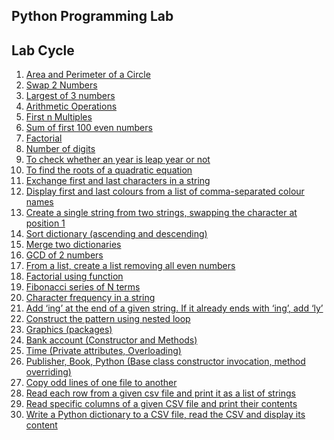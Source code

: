 Python Programming Lab
----------------------
Lab Cycle
---------
1.	[Area and Perimeter of a Circle](01_area_perimeter_circle.py)
2.	[Swap 2 Numbers](02_swap2num.py)
3.	[Largest of 3 numbers](03_Lof3.py)
4.	[Arithmetic Operations](04_ArithematicOps.py)
5.	[First n Multiples](05_firstn.py)
6.	[Sum of first 100 even numbers](06_sumofeven.py)
7.	[Factorial](07_factorial.py)
8.	[Number of digits](08_numofd.py)
9.	[To check whether an year is leap year or not](09_Leap.py)
10.	[To find the roots of a quadratic equation](10_Rootsofquad.py) 
11.	[Exchange first and last characters in a string](11_Stringechange.py)
12.	[Display first and last colours from a list of comma-separated colour names](12.list.py)
13.	[Create a single string from two strings, swapping the character at position 1](13.singlestring.py)
14.	[Sort dictionary (ascending and descending)](14.dict.py)
15.	[Merge two dictionaries](15.merge.py)
16.	[GCD of 2 numbers](16.GCD.py)
17.	[From a list, create a list removing all even numbers]()
18.	[Factorial using function](18.factorial.py)
19.	[Fibonacci series of N terms](19.fibinacci.py)
20.	[Character frequency in a string](20.charfreq.py)
21.	[Add ‘ing’ at the end of a given string. If it already ends with ‘ing’, add ‘ly’](21.IngorLy.py)
22.	[Construct the pattern using nested loop](22.numbpyramid.py)
23.	[Graphics (packages)]()
24.	[Bank account (Constructor and Methods)](24.bank.py)
25.	[Time (Private attributes, Overloading)](25.TimeOverloading.py)
26.	[Publisher, Book, Python (Base class constructor invocation, method overriding)](26.Publisher.py)
27.	[Copy odd lines of one file to another](27.Odd-Read)
28.	[Read each row from a given csv file and print it as a list of strings]()
29.	[Read specific columns of a given CSV file and print their contents](29.ReadColumns)
30.	[Write a Python dictionary to a CSV file, read the CSV and display its content](30.DictToCsv)
